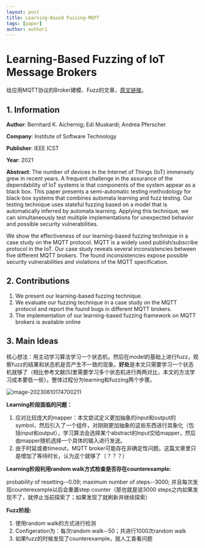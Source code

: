 ```yaml
---
layout: post
title: Learning-Based Fuzzing-MQTT
tags: [paper]
author: author1
---
```


# Learning-Based Fuzzing of IoT Message Brokers

给应用MQTT协议的Broker建模、Fuzz的文章，[原文链接](https://ieeexplore.ieee.org/document/9438590)。

## 1. Information

**Author**: Bernhard K. Aichernig; Edi Muskardi; Andrea Pferscher

**Company**: Institute of Software Technology

**Publisher**: IEEE ICST

**Year**: 2021

**Abstract**: The number of devices in the Internet of Things (IoT) immensely grew in recent years. A frequent challenge in the assurance of the dependability of IoT systems is that components of the system appear as a black box. This paper presents a semi-automatic testing methodology for black-box systems that combines automata learning and fuzz testing. Our testing technique uses stateful fuzzing based on a model that is automatically inferred by automata learning. Applying this technique, we can simultaneously test multiple implementations for unexpected behavior and possible security vulnerabilities.

We show the effectiveness of our learning-based fuzzing technique in a case study on the MQTT protocol. MQTT is a widely used publish/subscribe protocol in the IoT. Our case study reveals several inconsistencies between five different MQTT brokers. The found inconsistencies expose possible security vulnerabilities and violations of the MQTT specification.



## 2. Contributions

1. We present our learning-based fuzzing technique.
2. We evaluate our fuzzing technique in a case study on the MQTT protocol and report the found bugs in different MQTT brokers.
3. The implementation of our learning-based fuzzing framework on MQTT brokers is available online





## 3. Main Ideas

核心想法：用主动学习算法学习一个状态机，然后在model的基础上进行fuzz，观察fuzz的结果和状态机是否产生不一致的现象。**好处**是本文只需要学习一个状态机就够了（相比参考文献[5]里需要学习多个状态机进行两两对比，本文的方法学习成本要低一些）。整体过程分为learning和fuzzing两个步骤。

![image-20230810174700211](C:\Users\付文轩\AppData\Roaming\Typora\typora-user-images\image-20230810174700211.png)

**Learning阶段面临的问题：**

1. 应对比较庞大的mapper：本文尝试定义更加抽象的input和output的symbol，然后引入了一个组件，对刚刚更加抽象的这些东西进行具象化（包括input和output），学习算法会选择某个abstract的input交给mapper，然后由mapper随机选择一个具体的输入进行发送。
2. 由于时延或者timeout，MQTT broker可能存在非确定性问题。这篇文章里只是增加了等待时长，认为这个就够了（？？？）

**Learning阶段利用random walk方式检查是否存在counterexample:**

probability of resetting--0.09; maximum number of steps--3000; 并且每次发现counterexample以后会重置step counter（那也就是说3000 steps之内如果发现不了，就停止当前探索了；如果发现了就刷新并继续探索）

**Fuzz阶段:**

1. 使用random walk的方式进行检测
2. Configeration为：每次random walk--50；共进行1000次random walk
3. 如果fuzz的时候发现了counterexample，就人工查看问题